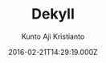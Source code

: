 ---
title: Dekyll
github: 'https://github.com/kuntoaji/dekyll'
demo: 'https://www.kaklabs.com'
author: Kunto Aji Kristianto
ssg:
  - Jekyll
cms:
  - No Cms
date: 2016-02-21T14:29:19.000Z
github_branch: master
description: Jekyll's Minima theme extended version
stale: false
---